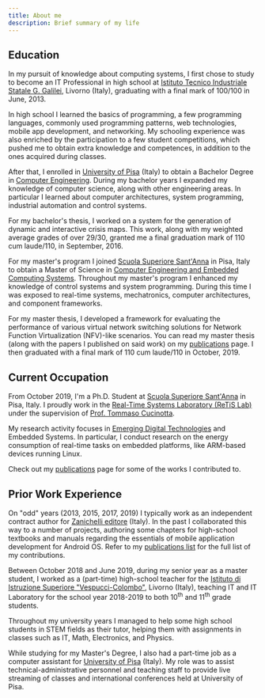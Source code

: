 ```yaml
---
title: About me
description: Brief summary of my life
---
```


## Education

<!--### High school-->

In my pursuit of knowledge about computing systems, I first chose to study to become an IT Professional in high school at [Istituto Tecnico Industriale Statale G. Galilei](http://www.galileilivorno.gov.it), Livorno (Italy), graduating with a final mark of 100/100 in June, 2013.

In high school I learned the basics of programming, a few programming languages, commonly used programming patterns, web technologies, mobile app development, and networking. My schooling experience was also enriched by the participation to a few student competitions, which pushed me to obtain extra knowledge and competences, in addition to the ones acquired during classes.

<!-- ### Bachelor years -->

After that, I enrolled in [University of Pisa](http://www.unipi.it) (Italy) to obtain a Bachelor Degree in [Computer Engineering](http://www.unipi.it/index.php/lauree/corso/10276). During my bachelor years I expanded my knowledge of computer science, along with other engineering areas. In particular I learned about computer architectures, system programming, industrial automation and control systems.

For my bachelor's thesis, I worked on a system for the generation of dynamic and interactive crisis maps. This work, along with my weighted average grades of over 29/30, granted me a final graduation mark of 110 cum laude/110, in September, 2016.

<!-- ### Master years -->

For my master's program I joined [Scuola Superiore Sant'Anna](http://www.santannapisa.it) in Pisa, Italy to obtain a Master of Science in [Computer Engineering and Embedded Computing Systems](http://www.santannapisa.it/en/education/masters-degree-embedded-computing-systems-call). Throughout my master's program I enhanced my knowledge of control systems and system programming. During this time I was exposed to real-time systems, mechatronics, computer architectures, and component frameworks.

For my master thesis, I developed a framework for evaluating the performance of various virtual network switching solutions for Network Function Virtualization (NFV)-like scenarios. You can read my master thesis (along with the papers I published on said work) on my [publications](/publications) page. I then graduated with a final mark of 110 cum laude/110 in October, 2019.

## Current Occupation

From October 2019, I'm a Ph.D. Student at [Scuola Superiore Sant'Anna](http://www.santannapisa.it) in Pisa, Italy. I proudly work in the [Real-Time Systems Laboratory (ReTiS Lab)](http://retis.santannapisa.it) under the supervision of [Prof. Tommaso Cucinotta](http://retis.sssup.it/~tommaso).

My research activity focuses in [Emerging Digital Technologies](http://www.santannapisa.it/en/education/international-phd-course-emerging-digital-technologies) and Embedded Systems. In particular, I conduct research on the energy consumption of real-time tasks on embedded platforms, like ARM-based devices running Linux.

Check out my [publications](/publications) page for some of the works I contributed to.

## Prior Work Experience

On "odd" years (2013, 2015, 2017, 2019) I typically work as an independent contract author for [Zanichelli editore](http://www.zanichelli.it) (Italy).
In the past I collaborated this way to a number of projects, authoring some chapters for high-school textbooks and manuals regarding the essentials of mobile application development for Android OS. Refer to my [publications list](/publications) for the full list of my contributions.

Between October 2018 and June 2019, during my senior year as a master student, I worked as a (part-time) high-school teacher for the [Istituto di Istruzione Superiore "Vespucci-Colombo"](http://vespucci.edu.it/), Livorno (Italy), teaching IT and IT Laboratory for the school year 2018-2019 to both 10<sup>th</sup> and 11<sup>th</sup> grade students.

Throughout my university years I managed to help some high school students in STEM fields as their tutor, helping them with assignments in classes such as IT, Math, Electronics, and Physics.

While studying for my Master's Degree, I also had a part-time job as a computer assistant for [University of Pisa](http://www.unipi.it) (Italy). My role was to assist technical-administrative personnel and teaching staff to provide live streaming of classes and international conferences held at University of Pisa.

<!--
  <br>
  <br>
  <br>
  <br>
  <h1>Typography Test H1</h1>
  <h2>Typography Test H2</h2>
  <h3>Typography Test H3</h3>
  <h4>Typography Test H4</h4>
  <h5>Typography Test H5</h5>
  <h6>Typography Test H6</h6>
  <span class='subtitle1'>Subtitle S1</span><br>
  <span class='subtitle2'>Subtitle S2</span><br>
  <span class='overline'>Overline O</span><br>
  <span class='caption'>Caption</span><br>

  <p> Body </p>

-->
